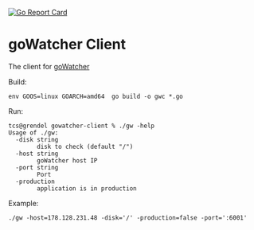 [![Go Report Card](https://goreportcard.com/badge/github.com/tsawler/gowatcher-client?style=flat-square)](https://goreportcard.com/report/github.com/tsawler/gowatcher-client) 


# goWatcher Client

The client for [goWatcher](https://github.com/tsawler/gowatcher)

Build:

~~~
env GOOS=linux GOARCH=amd64  go build -o gwc *.go
~~~

Run:

~~~
tcs@grendel gowatcher-client % ./gw -help
Usage of ./gw:
  -disk string
        disk to check (default "/")
  -host string
        goWatcher host IP
  -port string
        Port
  -production
        application is in production
~~~

Example:

~~~
./gw -host=178.128.231.48 -disk='/' -production=false -port=':6001'
~~~
